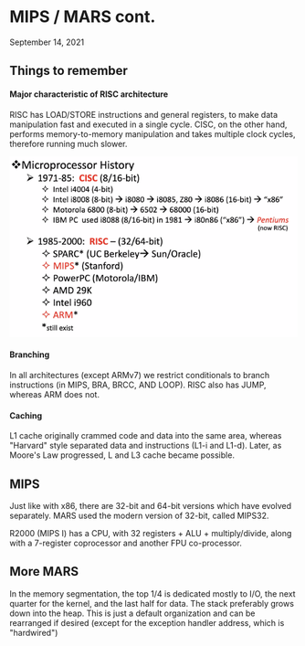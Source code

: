 # MIPS / MARS cont.
September 14, 2021

## Things to remember
#### Major characteristic of RISC architecture
RISC has LOAD/STORE instructions and general registers, to make data manipulation fast and executed in a single cycle. CISC, on the other hand, performs memory-to-memory manipulation and takes multiple clock cycles, therefore running much slower.

![CISC/RISC Timeline](../images/cisc-risc.png)

#### Branching
In all architectures (except ARMv7) we restrict conditionals to branch instructions (in MIPS, BRA, BRCC, AND LOOP). RISC also has JUMP, whereas ARM does not.

#### Caching
L1 cache originally crammed code and data into the same area, whereas "Harvard" style separated data and instructions (L1-i and L1-d). Later, as Moore's Law progressed, L and L3 cache became possible.

## MIPS
Just like with x86, there are 32-bit and 64-bit versions which have evolved separately. MARS used the modern version of 32-bit, called MIPS32.

R2000 (MIPS I) has a CPU, with 32 registers + ALU + multiply/divide, along with a 7-register coprocessor and another FPU co-processor.

## More MARS
In the memory segmentation, the top 1/4 is dedicated mostly to I/O, the next quarter for the kernel, and the last half for data. The stack preferably grows down into the heap. This is just a default organization and can be rearranged if desired (except for the exception handler address, which is "hardwired")

